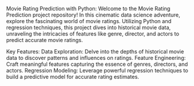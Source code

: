 Movie Rating Prediction with Python:
Welcome to the Movie Rating Prediction project repository! In this cinematic data science adventure, explore the fascinating world of movie ratings. Utilizing Python and regression techniques, this project dives into historical movie data, unraveling the intricacies of features like genre, director, and actors to predict accurate movie ratings.

Key Features:
Data Exploration: Delve into the depths of historical movie data to discover patterns and influences on ratings.
Feature Engineering: Craft meaningful features capturing the essence of genres, directors, and actors.
Regression Modeling: Leverage powerful regression techniques to build a predictive model for accurate rating estimates.
